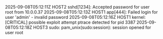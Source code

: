 2025-09-08T05:12:11Z HOST2 sshd[1234]: Accepted password for user root from 10.0.0.37
2025-09-08T05:12:13Z HOST1 app[444]: Failed login for user 'admin' - invalid password
2025-09-08T05:12:16Z HOST1 kernel: [CRITICAL] possible exploit attempt ptrace detected for pid 3387
2025-09-08T05:12:18Z HOST3 sudo: pam_unix(sudo:session): session opened for user root

